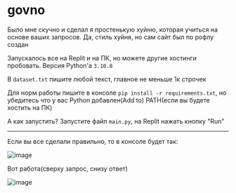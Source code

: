 # govno

Было мне скучно и сделал я простенькую хуйню, которая учиться на основе ваших запросов. Да, стиль хуйня, но сам сайт был по рофлу создан

Запускалось все на Replit и на ПК, но можете другие хостинги пробовать. Версия Python'a ` 3.10.8 `

В ` dataset.txt ` пишите любой текст, главное не меньше 1к строчек

Для норм работы пишите в консоле ` pip install -r requirements.txt `, но убедитесь что у вас Python добавлен(Add to) PATH(если вы будете хостить на ПК)

А как запустить? Запустите файл ` main.py `, на Replit нажать кнопку "Run"

---

Если вы все сделали правильно, то в консоле будет так:

![image](https://user-images.githubusercontent.com/103038284/222962275-d4467980-2e60-486e-b893-9ce0cd11d053.png)

Вот работа(сверху запрос, снизу ответ)

![image](https://user-images.githubusercontent.com/103038284/222962362-93e055f2-0274-48e1-b684-914e45fe67ab.png)
